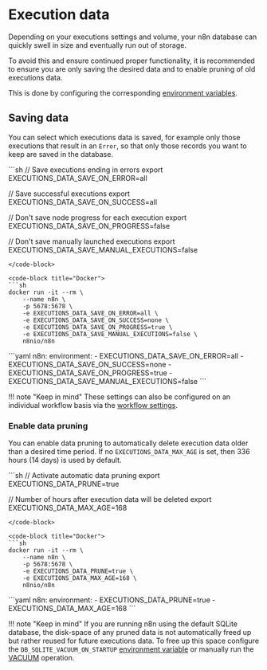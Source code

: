 # Execution data

Depending on your executions settings and volume, your n8n database can quickly swell in size and eventually run out of storage. 

To avoid this and ensure continued proper functionality, it is recommended to ensure you are only saving the desired data and to enable pruning of old executions data.

This is done by configuring the corresponding [environment variables](/hosting/environment-variables/#executions).

## Saving data

You can select which executions data is saved, for example only those executions that result in an `Error`, so that only those records you want to keep are saved in the database.

<code-group>
<code-block title="npm">
```sh
// Save executions ending in errors
export EXECUTIONS_DATA_SAVE_ON_ERROR=all

// Save successful executions
export EXECUTIONS_DATA_SAVE_ON_SUCCESS=all

// Don't save node progress for each execution
export EXECUTIONS_DATA_SAVE_ON_PROGRESS=false

// Don't save manually launched executions
export EXECUTIONS_DATA_SAVE_MANUAL_EXECUTIONS=false
```
</code-block>

<code-block title="Docker">
```sh
docker run -it --rm \
	--name n8n \
	-p 5678:5678 \
	-e EXECUTIONS_DATA_SAVE_ON_ERROR=all \
	-e EXECUTIONS_DATA_SAVE_ON_SUCCESS=none \
    -e EXECUTIONS_DATA_SAVE_ON_PROGRESS=true \
    -e EXECUTIONS_DATA_SAVE_MANUAL_EXECUTIONS=false \
	n8nio/n8n
```
</code-block>

<code-block title="docker-compose.yaml">
```yaml
n8n:
    environment:
      - EXECUTIONS_DATA_SAVE_ON_ERROR=all
	  - EXECUTIONS_DATA_SAVE_ON_SUCCESS=none
      - EXECUTIONS_DATA_SAVE_ON_PROGRESS=true
      - EXECUTIONS_DATA_SAVE_MANUAL_EXECUTIONS=false
```
</code-block>
</code-group>

!!! note "Keep in mind"
    These settings can also be configured on an individual workflow basis via the [workflow settings](/workflows/workflows/#workflow-settings).


### Enable data pruning

You can enable data pruning to automatically delete execution data older than a desired time period. If no `EXECUTIONS_DATA_MAX_AGE` is set, then 336 hours (14 days) is used by default.

<code-group>
<code-block title="npm">
```sh
// Activate automatic data pruning
export EXECUTIONS_DATA_PRUNE=true

// Number of hours after execution data will be deleted
export EXECUTIONS_DATA_MAX_AGE=168
```
</code-block>

<code-block title="Docker">
```sh
docker run -it --rm \
	--name n8n \
	-p 5678:5678 \
	-e EXECUTIONS_DATA_PRUNE=true \
	-e EXECUTIONS_DATA_MAX_AGE=168 \
	n8nio/n8n
```
</code-block>

<code-block title="docker-compose.yaml">
```yaml
n8n:
    environment:
      - EXECUTIONS_DATA_PRUNE=true
      - EXECUTIONS_DATA_MAX_AGE=168
```
</code-block>
</code-group>

!!! note "Keep in mind"
    If you are running n8n using the default SQLite database, the disk-space of any pruned data is not automatically freed up but rather reused for future executions data. To free up this space configure the `DB_SQLITE_VACUUM_ON_STARTUP` [environment variable](/hosting/environment-variables/#sqlite) or manually run the [VACUUM](https://www.sqlite.org/lang_vacuum.html) operation.
